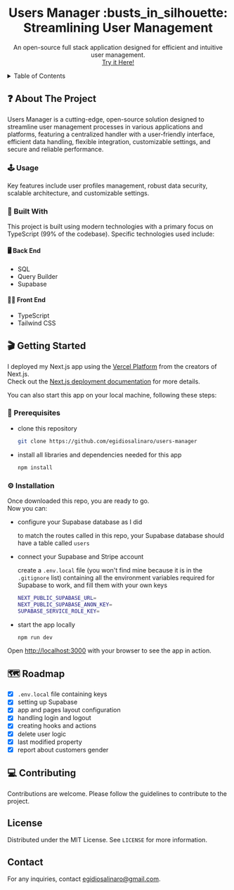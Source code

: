 <a name="readme-top"></a>

<h1 align="center">Users Manager :busts_in_silhouette: Streamlining User Management</h1>

<p align="center">
An open-source full stack application designed for efficient and intuitive user management. <br> <a href="https://users-manager-one.vercel.app/">Try it Here!</a>
</p>

<!-- TABLE OF CONTENTS -->

<details>
  <summary>Table of Contents</summary>
  <ol>
    <li>
      <a href="#question-about-the-project">About The Project</a>
      <ul>
        <li><a href="#joystick-usage">Usage</a></li>
        <li>
          <a href="#bricks-built-with">Built With</a>
          <ul>
          <li><a href="#-back-end">Back End</a></li>
          <li><a href="#-front-end">Front End</a></li>
          </ul>
        </li>
      </ul>
    </li>
    <li>
      <a href="#clapper-getting-started">Getting Started</a>
      <ul>
        <li><a href="#pencil-prerequisites">Prerequisites</a></li>
        <li><a href="#gear-installation">Installation</a></li>
      </ul>
    </li>
    <li><a href="#world_map-roadmap">Roadmap</a></li>
    <li><a href="#computer-contributing">Contributing</a></li>
    <li><a href="#license">License</a></li>
    <li><a href="#contact">Contact</a></li>
  </ol>
</details>

<!-- ABOUT THE PROJECT -->

## :question: About The Project

Users Manager is a cutting-edge, open-source solution designed to streamline user management processes in various applications and platforms, featuring a centralized handler with a user-friendly interface, efficient data handling, flexible integration, customizable settings, and secure and reliable performance.

### :joystick: Usage

Key features include user profiles management, robust data security, scalable architecture, and customizable settings.

### :bricks: Built With

This project is built using modern technologies with a primary focus on TypeScript (99% of the codebase). Specific technologies used include:

#### 🖥 Back End
- SQL
- Query Builder
- Supabase

#### 👩‍💻 Front End
- TypeScript
- Tailwind CSS

## :clapper: Getting Started

I deployed my Next.js app using the [Vercel Platform](https://vercel.com/new?utm_medium=default-template&filter=next.js&utm_source=create-next-app&utm_campaign=create-next-app-readme) from the creators of Next.js. <br>
Check out the [Next.js deployment documentation](https://nextjs.org/docs/deployment) for more details.

You can also start this app on your local machine, following these steps:

### :pencil: Prerequisites

- clone this repository

  ```sh
  git clone https://github.com/egidiosalinaro/users-manager
  ```

- install all libraries and dependencies needed for this app

  ```sh
  npm install
  ```
### :gear: Installation

Once downloaded this repo, you are ready to go. <br> Now you can:

- configure your Supabase database as I did

  to match the routes called in this repo, your Supabase database should have a table called `users`

- connect your Supabase and Stripe account

  create a `.env.local` file (you won't find mine because it is in the `.gitignore` list) containing all the environment variables required for Supabase to work, and fill them with your own keys

  ```sh
  NEXT_PUBLIC_SUPABASE_URL=
  NEXT_PUBLIC_SUPABASE_ANON_KEY=
  SUPABASE_SERVICE_ROLE_KEY=
  ```

- start the app locally

  ```sh
  npm run dev
  ```

Open [http://localhost:3000](http://localhost:3000) with your browser to see the app in action.

## :world_map: Roadmap

- [x] `.env.local` file containing keys
- [x] setting up Supabase
- [x] app and pages layout configuration
- [x] handling login and logout
- [x] creating hooks and actions
- [x] delete user logic
- [x] last modified property
- [x] report about customers gender

## :computer: Contributing

Contributions are welcome. Please follow the guidelines to contribute to the project.

## License

Distributed under the MIT License. See `LICENSE` for more information.

## Contact

For any inquiries, contact egidiosalinaro@gmail.com.
